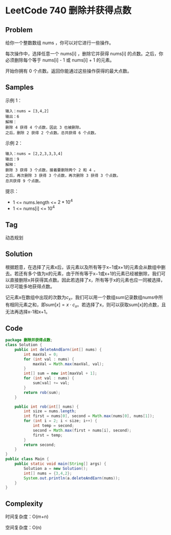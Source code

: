# LeetCode 740 删除并获得点数

## Problem

给你一个整数数组 nums ，你可以对它进行一些操作。

每次操作中，选择任意一个 nums[i] ，删除它并获得 nums[i] 的点数。之后，你必须删除每个等于 nums[i] - 1 或 nums[i] + 1 的元素。

开始你拥有 0 个点数。返回你能通过这些操作获得的最大点数。

## Samples

示例 1：

```
输入：nums = [3,4,2]
输出：6
解释：
删除 4 获得 4 个点数，因此 3 也被删除。
之后，删除 2 获得 2 个点数。总共获得 6 个点数。
```

示例 2：

```
输入：nums = [2,2,3,3,3,4]
输出：9
解释：
删除 3 获得 3 个点数，接着要删除两个 2 和 4 。
之后，再次删除 3 获得 3 个点数，再次删除 3 获得 3 个点数。
总共获得 9 个点数。
```


提示：

- 1 <= nums.length <= $2 * 10^4$
- 1 <= nums[i] <= $10^4$

## Tag

动态规划

## Solution

根据题意，在选择了元素x后，该元素以及所有等于x−1或x+1的元素会从数组中删去。若还有多个值为x的元素，由于所有等于x−1或x+1的元素已经被删除，我们可以直接删除x并获得其点数。因此若选择了x，所有等于x的元素也应一同被选择，以尽可能多地获得点数。

记元素x在数组中出现的次数为$c_x$，我们可以用一个数组sum记录数组nums中所有相同元素之和，即$sum[x]=x\cdot c_x$。若选择了x，则可以获取sum[x]的点数，且无法再选择x-1和x+1。

## Code

```java
package 删除并获得点数;
class Solution {
    public int deleteAndEarn(int[] nums) {
        int maxVal = 0;
        for (int val : nums) {
            maxVal = Math.max(maxVal, val);
        }
        int[] sum = new int[maxVal + 1];
        for (int val : nums) {
            sum[val] += val;
        }
        return rob(sum);
    }

    public int rob(int[] nums) {
        int size = nums.length;
        int first = nums[0], second = Math.max(nums[0], nums[1]);
        for (int i = 2; i < size; i++) {
            int temp = second;
            second = Math.max(first + nums[i], second);
            first = temp;
        }
        return second;
    }
}
public class Main {
    public static void main(String[] args) {
        Solution a = new Solution();
        int[] nums = {3,4,2};
        System.out.println(a.deleteAndEarn(nums));
    }
}
```

## Complexity

时间复杂度：O(m+n)

空间复杂度：O(n)
